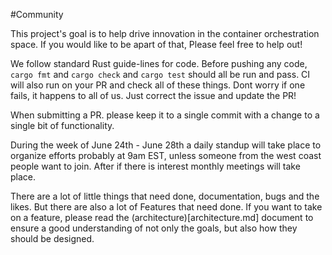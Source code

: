 #Community

This project's goal is to help drive innovation in the container orchestration space. If you would like to be apart of that, Please feel free to help out!

We follow standard Rust guide-lines for code. Before pushing any code,  `cargo fmt` and `cargo check` and `cargo test` should all be run and pass. CI will also run on your PR and check all of these things. Dont worry if one fails, it happens to all of us. Just correct the issue and update the PR!

When submitting a PR. please keep it to a single commit with a change to a single bit of functionality.

During the week of June 24th - June 28th a daily standup will take place to organize efforts probably at 9am EST, unless someone from the west coast people want to join. After if there is interest monthly meetings will take place.

There are a lot of little things that need done, documentation, bugs and the likes. But there are also a lot of Features that need done. If you want to take on a feature, please read the (architecture)[architecture.md] document to ensure a good understanding of not only the goals, but also how they should be designed.
